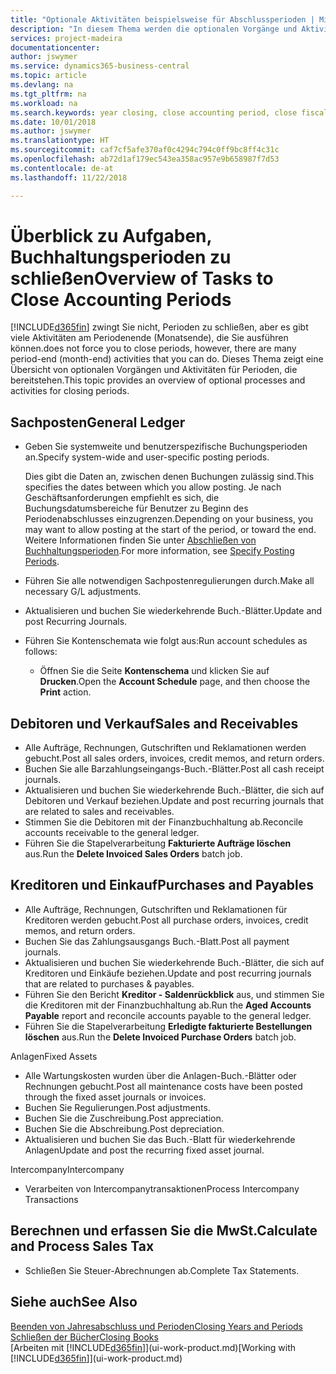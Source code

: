 ```yaml
---
title: "Optionale Aktivitäten beispielsweise für Abschlussperioden | Microsoft Docs"
description: "In diesem Thema werden die optionalen Vorgänge und Aktivitäten Abschlussbuchhaltungsperioden in  Business Central dargelegt."
services: project-madeira
documentationcenter: 
author: jswymer
ms.service: dynamics365-business-central
ms.topic: article
ms.devlang: na
ms.tgt_pltfrm: na
ms.workload: na
ms.search.keywords: year closing, close accounting period, close fiscal year, aging, creditor payments, vendor payments
ms.date: 10/01/2018
ms.author: jswymer
ms.translationtype: HT
ms.sourcegitcommit: caf7cf5afe370af0c4294c794c0ff9bc8ff4c31c
ms.openlocfilehash: ab72d1af179ec543ea358ac957e9b658987f7d53
ms.contentlocale: de-at
ms.lasthandoff: 11/22/2018

---
```

# <a name="overview-of-tasks-to-close-accounting-periods"></a><span data-ttu-id="99059-103">Überblick zu Aufgaben, Buchhaltungsperioden zu schließen</span><span class="sxs-lookup"><span data-stu-id="99059-103">Overview of Tasks to Close Accounting Periods</span></span>
[!INCLUDE[d365fin](includes/d365fin_md.md)] <span data-ttu-id="99059-104">zwingt Sie nicht, Perioden zu schließen, aber es gibt viele Aktivitäten am Periodenende (Monatsende), die Sie ausführen können.</span><span class="sxs-lookup"><span data-stu-id="99059-104">does not force you to close periods, however, there are many period-end (month-end) activities that you can do.</span></span> <span data-ttu-id="99059-105">Dieses Thema zeigt eine Übersicht von optionalen Vorgängen und Aktivitäten für Perioden, die bereitstehen.</span><span class="sxs-lookup"><span data-stu-id="99059-105">This topic provides an overview of optional processes and activities for closing periods.</span></span>  

## <a name="general-ledger"></a><span data-ttu-id="99059-106">Sachposten</span><span class="sxs-lookup"><span data-stu-id="99059-106">General Ledger</span></span>
* <span data-ttu-id="99059-107">Geben Sie systemweite und benutzerspezifische Buchungsperioden an.</span><span class="sxs-lookup"><span data-stu-id="99059-107">Specify system-wide and user-specific posting periods.</span></span>  

    <span data-ttu-id="99059-108">Dies gibt die Daten an, zwischen denen Buchungen zulässig sind.</span><span class="sxs-lookup"><span data-stu-id="99059-108">This specifies the dates between which you allow posting.</span></span> <span data-ttu-id="99059-109">Je nach Geschäftsanforderungen empfiehlt es sich, die Buchungsdatumsbereiche für Benutzer zu Beginn des Periodenabschlusses einzugrenzen.</span><span class="sxs-lookup"><span data-stu-id="99059-109">Depending on your business, you may want to allow posting at the start of the period, or toward the end.</span></span> <span data-ttu-id="99059-110">Weitere Informationen finden Sie unter [Abschließen von Buchhaltungsperioden](finance-how-specify-posting-periods.md).</span><span class="sxs-lookup"><span data-stu-id="99059-110">For more information, see [Specify Posting Periods](finance-how-specify-posting-periods.md).</span></span>  
* <span data-ttu-id="99059-111">Führen Sie alle notwendigen Sachpostenregulierungen durch.</span><span class="sxs-lookup"><span data-stu-id="99059-111">Make all necessary G/L adjustments.</span></span>  
* <span data-ttu-id="99059-112">Aktualisieren und buchen Sie wiederkehrende Buch.-Blätter.</span><span class="sxs-lookup"><span data-stu-id="99059-112">Update and post Recurring Journals.</span></span>  
  <!--* Process Consolidations-->
* <span data-ttu-id="99059-113">Führen Sie Kontenschemata wie folgt aus:</span><span class="sxs-lookup"><span data-stu-id="99059-113">Run account schedules as follows:</span></span>  
  * <span data-ttu-id="99059-114">Öffnen Sie die Seite **Kontenschema** und klicken Sie auf **Drucken**.</span><span class="sxs-lookup"><span data-stu-id="99059-114">Open the **Account Schedule** page, and then choose the **Print** action.</span></span>  

## <a name="sales-and-receivables"></a><span data-ttu-id="99059-115">Debitoren und Verkauf</span><span class="sxs-lookup"><span data-stu-id="99059-115">Sales and Receivables</span></span>
* <span data-ttu-id="99059-116">Alle Aufträge, Rechnungen, Gutschriften und Reklamationen werden gebucht.</span><span class="sxs-lookup"><span data-stu-id="99059-116">Post all sales orders, invoices, credit memos, and return orders.</span></span>  
* <span data-ttu-id="99059-117">Buchen Sie alle Barzahlungseingangs-Buch.-Blätter.</span><span class="sxs-lookup"><span data-stu-id="99059-117">Post all cash receipt journals.</span></span>  
* <span data-ttu-id="99059-118">Aktualisieren und buchen Sie wiederkehrende Buch.-Blätter, die sich auf Debitoren und Verkauf beziehen.</span><span class="sxs-lookup"><span data-stu-id="99059-118">Update and post recurring journals that are related to sales and receivables.</span></span>  
* <span data-ttu-id="99059-119">Stimmen Sie die Debitoren mit der Finanzbuchhaltung ab.</span><span class="sxs-lookup"><span data-stu-id="99059-119">Reconcile accounts receivable to the general ledger.</span></span>  
* <span data-ttu-id="99059-120">Führen Sie die Stapelverarbeitung **Fakturierte Aufträge löschen** aus.</span><span class="sxs-lookup"><span data-stu-id="99059-120">Run the **Delete Invoiced Sales Orders** batch job.</span></span>  

## <a name="purchases-and-payables"></a><span data-ttu-id="99059-121">Kreditoren und Einkauf</span><span class="sxs-lookup"><span data-stu-id="99059-121">Purchases and Payables</span></span>
* <span data-ttu-id="99059-122">Alle Aufträge, Rechnungen, Gutschriften und Reklamationen für Kreditoren werden gebucht.</span><span class="sxs-lookup"><span data-stu-id="99059-122">Post all purchase orders, invoices, credit memos, and return orders.</span></span>  
* <span data-ttu-id="99059-123">Buchen Sie das Zahlungsausgangs Buch.-Blatt.</span><span class="sxs-lookup"><span data-stu-id="99059-123">Post all payment journals.</span></span>  
* <span data-ttu-id="99059-124">Aktualisieren und buchen Sie wiederkehrende Buch.-Blätter, die sich auf Kreditoren und Einkäufe beziehen.</span><span class="sxs-lookup"><span data-stu-id="99059-124">Update and post recurring journals that are related to purchases & payables.</span></span>  
* <span data-ttu-id="99059-125">Führen Sie den Bericht **Kreditor - Saldenrückblick** aus, und stimmen Sie die Kreditoren mit der Finanzbuchhaltung ab.</span><span class="sxs-lookup"><span data-stu-id="99059-125">Run the **Aged Accounts Payable** report and reconcile accounts payable to the general ledger.</span></span>  
* <span data-ttu-id="99059-126">Führen Sie die Stapelverarbeitung **Erledigte fakturierte Bestellungen löschen** aus.</span><span class="sxs-lookup"><span data-stu-id="99059-126">Run the **Delete Invoiced Purchase Orders** batch job.</span></span>  

<span data-ttu-id="99059-127">Anlagen</span><span class="sxs-lookup"><span data-stu-id="99059-127">Fixed Assets</span></span>
* <span data-ttu-id="99059-128">Alle Wartungskosten wurden über die Anlagen-Buch.-Blätter oder Rechnungen gebucht.</span><span class="sxs-lookup"><span data-stu-id="99059-128">Post all maintenance costs have been posted through the fixed asset journals or invoices.</span></span>
* <span data-ttu-id="99059-129">Buchen Sie Regulierungen.</span><span class="sxs-lookup"><span data-stu-id="99059-129">Post adjustments.</span></span>
* <span data-ttu-id="99059-130">Buchen Sie die Zuschreibung.</span><span class="sxs-lookup"><span data-stu-id="99059-130">Post appreciation.</span></span>
* <span data-ttu-id="99059-131">Buchen Sie die Abschreibung.</span><span class="sxs-lookup"><span data-stu-id="99059-131">Post depreciation.</span></span>
* <span data-ttu-id="99059-132">Aktualisieren und buchen Sie das Buch.-Blatt für wiederkehrende Anlagen</span><span class="sxs-lookup"><span data-stu-id="99059-132">Update and post the recurring fixed asset journal.</span></span>

<span data-ttu-id="99059-133">Intercompany</span><span class="sxs-lookup"><span data-stu-id="99059-133">Intercompany</span></span>
* <span data-ttu-id="99059-134">Verarbeiten von Intercompanytransaktionen</span><span class="sxs-lookup"><span data-stu-id="99059-134">Process Intercompany Transactions</span></span>

## <a name="calculate-and-process-sales-tax"></a><span data-ttu-id="99059-135">Berechnen und erfassen Sie die MwSt.</span><span class="sxs-lookup"><span data-stu-id="99059-135">Calculate and Process Sales Tax</span></span>
* <span data-ttu-id="99059-136">Schließen Sie Steuer-Abrechnungen ab.</span><span class="sxs-lookup"><span data-stu-id="99059-136">Complete Tax Statements.</span></span>  

## <a name="see-also"></a><span data-ttu-id="99059-137">Siehe auch</span><span class="sxs-lookup"><span data-stu-id="99059-137">See Also</span></span>
[<span data-ttu-id="99059-138">Beenden von Jahresabschluss und Perioden</span><span class="sxs-lookup"><span data-stu-id="99059-138">Closing Years and Periods</span></span>](year-close-years-periods.md)  
[<span data-ttu-id="99059-139">Schließen der Bücher</span><span class="sxs-lookup"><span data-stu-id="99059-139">Closing Books</span></span>](year-close-books.md)  
<span data-ttu-id="99059-140">[Arbeiten mit [!INCLUDE[d365fin](includes/d365fin_md.md)]](ui-work-product.md)</span><span class="sxs-lookup"><span data-stu-id="99059-140">[Working with [!INCLUDE[d365fin](includes/d365fin_md.md)]](ui-work-product.md)</span></span>

